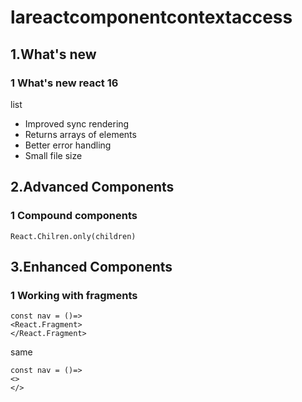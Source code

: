 # lareactcomponentcontextaccess
## 1.What's new
### 1 What's new react 16
list
- Improved sync rendering
- Returns arrays of elements
- Better error handling
- Small file size

## 2.Advanced Components
### 1 Compound components

```
React.Chilren.only(children)
```

## 3.Enhanced Components
### 1 Working with fragments
```
const nav = ()=>
<React.Fragment>
</React.Fragment>
```
same
```
const nav = ()=>
<>
</>
```
